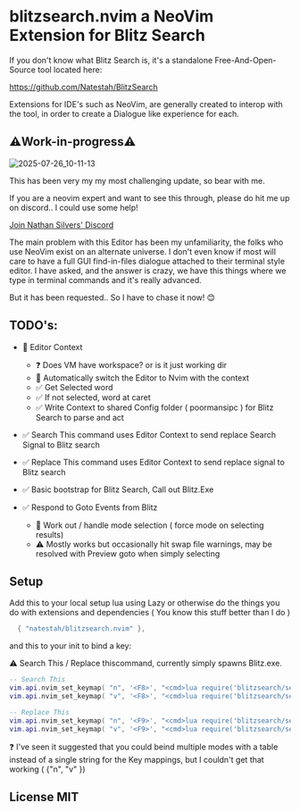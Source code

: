 # blitzsearch.nvim a NeoVim Extension for Blitz Search

If you don't know what Blitz Search is, it's a standalone Free-And-Open-Source tool located here:

https://github.com/Natestah/BlitzSearch

Extensions for IDE's such as NeoVim, are generally created to interop with the tool, in order to create a Dialogue like experience for each.

## ⚠️Work-in-progress⚠️

![2025-07-26_10-11-13](https://github.com/user-attachments/assets/c3b7f8c2-ff22-4040-b45d-ecc2b738b40e)


This has been very my my most challenging update, so bear with me. 

If you are a neovim expert and want to see this through, please do hit me up on discord.. I could use some help!

[Join Nathan Silvers' Discord](https://discord.com/invite/UYPwQY9ngm)


The main problem with this Editor has been my unfamiliarity, the folks who use NeoVim exist on an alternate universe.  I don't even know if most will care to have a full GUI find-in-files dialogue attached to their terminal style editor. I have asked, and the answer is crazy, we have this things where we type in terminal commands and it's really advanced.

But it has been requested.. So I have to chase it now! 😊



## TODO's:
* 🔲 Editor Context
  * ❓ Does VM have workspace? or is it just working dir
  * 🔲 Automatically switch the Editor to Nvim with the context
  * ✅ Get Selected word
  * ✅ If not selected, word at caret
  * ✅ Write Context to shared Config folder ( poormansipc ) for Blitz Search to parse and act 
* ✅ Search This command uses Editor Context to send replace Search Signal to Blitz search
* ✅ Replace This command uses Editor Context to send replace signal to Blitz search

* ✅ Basic bootstrap for Blitz Search, Call out Blitz.Exe
* ✅ Respond to Goto Events from Blitz
  * 🔲 Work out / handle mode selection ( force mode on selecting results)
  * ⚠️ Mostly works but occasionally hit swap file warnings, may be resolved with Preview goto when simply selecting

## Setup

Add this to your local setup lua using Lazy or otherwise do the things you do with extensions and dependencies ( You know this stuff better than I do )


```lua
  { "natestah/blitzsearch.nvim" },
```

and this to your init to bind a key:

⚠️ Search This / Replace thiscommand, currently simply spawns Blitz.exe.

```lua
-- Search This
vim.api.nvim_set_keymap( "n", '<F8>', "<cmd>lua require('blitzsearch/searchthis').searchthis()<CR>", { noremap = false, silent = true })
vim.api.nvim_set_keymap( "v", '<F8>', "<cmd>lua require('blitzsearch/searchthis').searchthis()<CR>", { noremap = true, silent = true })

-- Replace This
vim.api.nvim_set_keymap( "n", '<F9>', "<cmd>lua require('blitzsearch/searchthis').replacethis()<CR>", { noremap = false, silent = true })
vim.api.nvim_set_keymap( "v", '<F9>', "<cmd>lua require('blitzsearch/searchthis').replacethis()<CR>", { noremap = true, silent = true })
```

❓ I've seen it suggested that you could beind multiple modes with a table instead of a single string for the Key mappings, but I couldn't get that working ( {"n", "v" }) 



## License MIT
